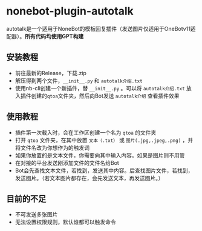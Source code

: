 # nonebot-plugin-autotalk
autotalk是一个适用于NoneBot的模板回复插件（发送图片仅适用于OneBotv11适配器）。**所有代码均使用GPT构建**


## 安装教程
 - 前往最新的Release，下载.zip
 - 解压得到两个文件，`__init__.py` 和 `autotalk介绍.txt`
 - 使用nb-cli创建一个新插件，替 `__init__.py` 。可以将 `autotalk介绍.txt` 放入插件创建的`qtoa`文件夹，然后向Bot发送 `autotalk介绍` 查看插件效果
   
## 使用教程
 - 插件第一次载入时，会在工作区创建一个名为 `qtoa` 的文件夹
 - 打开 `qtoa` 文件夹，在其中放置 `文本（.txt）` 或 `图片(.jpg,.jpeg,.png)` ，并将文件名改为你想作为的触发词
 - 如果你放置的是文本文件，你需要向其中输入内容。如果是图片则不用管
 - 在对接的平台发送刚添加文件的文件名给Bot
 - Bot会先查找文本文件，若找到，发送其中内容。后查找图片文件，若找到，发送图片。（若文本图片都存在，会先发送文本，再发送图片。）

## 目前的不足
 - 不可发送多张图片
 - 无法设置权限规则，默认谁都可以触发命令
